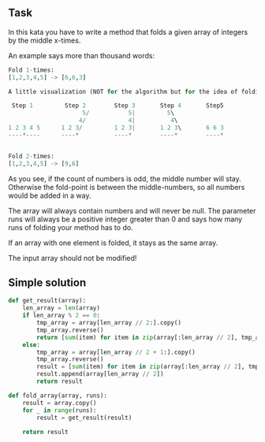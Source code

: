 ## Task
In this kata you have to write a method that folds a given array of integers by the middle x-times.

An example says more than thousand words:
```python
Fold 1-times:
[1,2,3,4,5] -> [6,6,3]

A little visualization (NOT for the algorithm but for the idea of folding):

 Step 1         Step 2        Step 3       Step 4       Step5
                     5/           5|         5\          
                    4/            4|          4\      
1 2 3 4 5      1 2 3/         1 2 3|       1 2 3\       6 6 3
----*----      ----*          ----*        ----*        ----*


Fold 2-times:
[1,2,3,4,5] -> [9,6]
```
As you see, if the count of numbers is odd, the middle number will stay. Otherwise the fold-point is between the middle-numbers, so all numbers would be added in a way.

The array will always contain numbers and will never be null. The parameter runs will always be a positive integer greater than 0 and says how many runs of folding your method has to do.

If an array with one element is folded, it stays as the same array.

The input array should not be modified!

## Simple solution
```python
def get_result(array):
    len_array = len(array)
    if len_array % 2 == 0:
        tmp_array = array[len_array // 2:].copy()
        tmp_array.reverse()
        return [sum(item) for item in zip(array[:len_array // 2], tmp_array)]
    else:
        tmp_array = array[len_array // 2 + 1:].copy()
        tmp_array.reverse()
        result = [sum(item) for item in zip(array[:len_array // 2], tmp_array)]
        result.append(array[len_array // 2])
        return result

def fold_array(array, runs):
    result = array.copy()
    for _ in range(runs):
        result = get_result(result)
    
    return result
```
